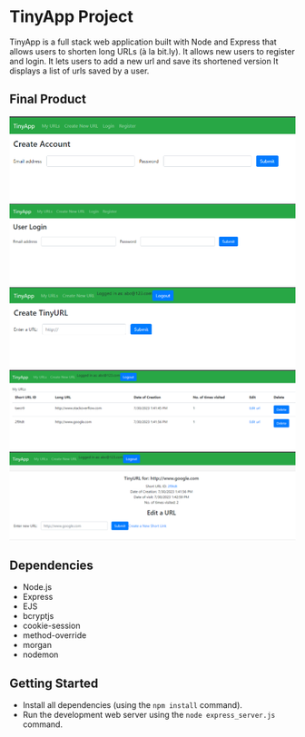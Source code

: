 # TinyApp Project

TinyApp is a full stack web application built with Node and Express that allows users to shorten long URLs (à la bit.ly).
It allows new users to register and login.
It lets users to add a new url and save its shortened version
It displays a list of urls saved by a user.

## Final Product

![Create new Account](screenshots/image-2.png)
![Login page](screenshots/image-3.png)
![Create a Tiny URL](screenshots/image-4.png)
![Lis of My URLs](screenshots/image.png)
![URL Details and Edit](screenshots/image-1.png)

## Dependencies

- Node.js
- Express
- EJS
- bcryptjs
- cookie-session
- method-override
- morgan
- nodemon

## Getting Started

- Install all dependencies (using the `npm install` command).
- Run the development web server using the `node express_server.js` command.
